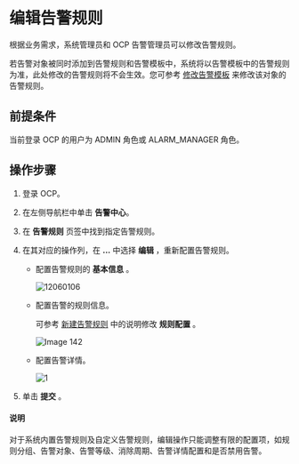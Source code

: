 # 编辑告警规则

根据业务需求，系统管理员和 OCP 告警管理员可以修改告警规则。

若告警对象被同时添加到告警规则和告警模板中，系统将以告警模板中的告警规则为准，此处修改的告警规则将不会生效。您可参考 [修改告警模板](../400.manage-alert-templates/600.edit-an-alert-template.md) 来修改该对象的告警规则。

## 前提条件

当前登录 OCP 的用户为 ADMIN 角色或 ALARM_MANAGER 角色。

## 操作步骤

1. 登录 OCP。

2. 在左侧导航栏中单击 **告警中心**。

3. 在 **告警规则** 页签中找到指定告警规则。

4. 在其对应的操作列，在 **...** 中选择 **编辑** ，重新配置告警规则。

   * 配置告警规则的 **基本信息** 。

     ![12060106](https://obbusiness-private.oss-cn-shanghai.aliyuncs.com/doc/img/ocp/421/alarm/%E7%BC%96%E8%BE%91%E5%91%8A%E8%AD%A6%E8%A7%84%E5%88%99-1.png)

   * 配置告警的规则信息。

     可参考 [新建告警规则](../300.manage-alert-rules/100.create-an-alert-rule.md) 中的说明修改 **规则配置** 。

     ![Image 142](https://obbusiness-private.oss-cn-shanghai.aliyuncs.com/doc/img/ocp/421/alarm/%E7%BC%96%E8%BE%91%E5%91%8A%E8%AD%A6%E8%A7%84%E5%88%99-2.png)

   * 配置告警详情。

      ![1](https://obbusiness-private.oss-cn-shanghai.aliyuncs.com/doc/img/ocp/421/alarm/%E7%BC%96%E8%BE%91%E5%91%8A%E8%AD%A6%E8%A7%84%E5%88%99-3.png)

5. 单击 **提交** 。

  <main id="notice" type='explain'>
    <h4>说明</h4>
    <p>对于系统内置告警规则及自定义告警规则，编辑操作只能调整有限的配置项，如规则分组、告警对象、告警等级、消除周期、告警详情配置和是否禁用告警。</p>
  </main>
